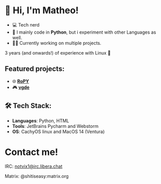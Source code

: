 # 👋 Hi, I'm Matheo!

- 💻 Tech nerd
- 🔧 I mainly code in **Python**, but i experiment with other Languages as well.
- 👨‍💻 Currently working on multiple projects.

3 years (and onwards!) of experience with Linux 🐧

## Featured projects:

- 🌐 **[RoPY](https://github.com/veddevv/RoPY)**
- 🎮 **[vgde](https://github.com/veddevv/vgde)**
## 🛠 Tech Stack:
- **Languages**: Python, HTML
- **Tools**: JetBrains Pycharm and Webstorm
- **OS**: CachyOS linux and MacOS 14 (Ventura)


# Contact me!
IRC: notvix1@irc.libera.chat

Matrix: @shitiseasy:matrix.org
